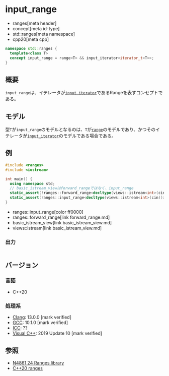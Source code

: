 # input_range
* ranges[meta header]
* concept[meta id-type]
* std::ranges[meta namespace]
* cpp20[meta cpp]

```cpp
namespace std::ranges {
  template<class T>
  concept input_range = range<T> && input_iterator<iterator_t<T>>;
}
```

## 概要
`input_range`は、イテレータが[`input_iterator`](/reference/iterator/input_iterator.md)であるRangeを表すコンセプトである。

## モデル
型`T`が`input_range`のモデルとなるのは、`T`が[`range`](range.md)のモデルであり、かつそのイテレータが[`input_iterator`](/reference/iterator/input_iterator.md)のモデルである場合である。

## 例
```cpp example
#include <ranges>
#include <iostream>

int main() {
  using namespace std;
  // basic_istream_viewはforward_rangeではなく、input_range
  static_assert(!ranges::forward_range<decltype(views::istream<int>(cin))>);
  static_assert(ranges::input_range<decltype(views::istream<int>(cin))>);
}
```
* ranges::input_range[color ff0000]
* ranges::forward_range[link forward_range.md]
* basic_istream_view[link basic_istream_view.md]
* views::istream[link basic_istream_view.md]

### 出力
```
```

## バージョン
### 言語
- C++20

### 処理系
- [Clang](/implementation.md#clang): 13.0.0 [mark verified]
- [GCC](/implementation.md#gcc): 10.1.0 [mark verified]
- [ICC](/implementation.md#icc): ??
- [Visual C++](/implementation.md#visual_cpp): 2019 Update 10 [mark verified]

## 参照
- [N4861 24 Ranges library](https://timsong-cpp.github.io/cppwp/n4861/ranges)
- [C++20 ranges](https://techbookfest.org/product/5134506308665344)
